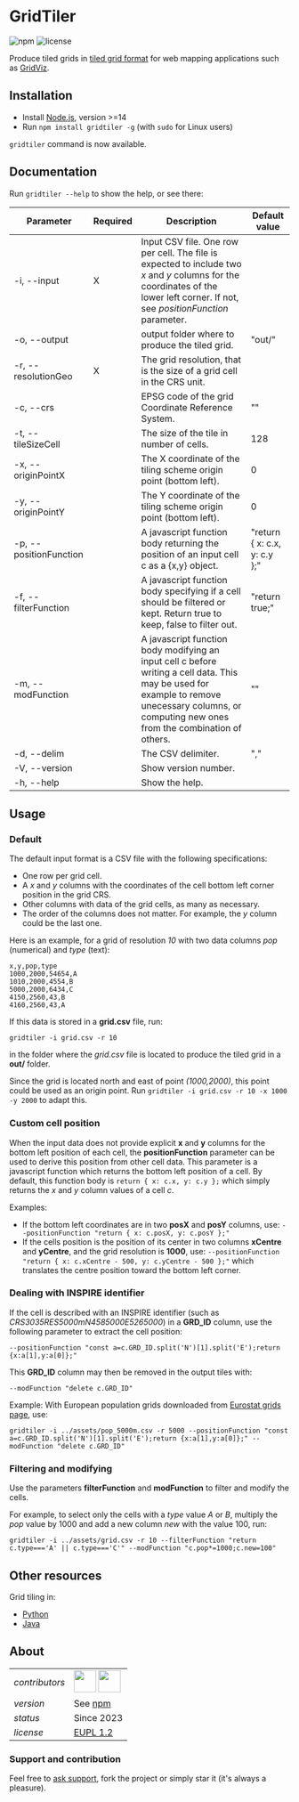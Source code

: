 # GridTiler

![npm](https://img.shields.io/npm/v/gridtiler)
![license](https://img.shields.io/badge/license-EUPL-success)

Produce tiled grids in [tiled grid format](https://github.com/eurostat/gridviz/blob/master/docs/tiledformat.md) for web mapping applications such as [GridViz](https://github.com/eurostat/gridviz).


## Installation

- Install [Node.js](https://nodejs.org/), version >=14
- Run `npm install gridtiler -g` (with `sudo` for Linux users)

`gridtiler` command is now available.

## Documentation

Run `gridtiler --help` to show the help, or see there:

| Parameter | Required | Description | Default value |
| ------------- | ------------- |-------------| ------|
| -i, --input <file> | X | Input CSV file. One row per cell. The file is expected to include two *x* and *y* columns for the coordinates of the lower left corner. If not, see *positionFunction* parameter. |  |
| -o, --output <folder> | | output folder where to produce the tiled grid. | "out/" |
| -r, --resolutionGeo <number> | X | The grid resolution, that is the size of a grid cell in the CRS unit. |  |
| -c, --crs <EPSG code> | | EPSG code of the grid Coordinate Reference System. | "" |
| -t, --tileSizeCell <number> | | The size of the tile in number of cells. | 128 |
| -x, --originPointX <number> | | The X coordinate of the tiling scheme origin point (bottom left). |0  |
| -y, --originPointY <number> | | The Y coordinate of the tiling scheme origin point (bottom left). |0  |
| -p, --positionFunction <string> | | A javascript function body returning the position of an input cell c as a {x,y} object. | "return { x: c.x, y: c.y };" |
| -f, --filterFunction <string> | | A javascript function body specifying if a cell should be filtered or kept. Return true to keep, false to filter out. | "return true;" |
| -m, --modFunction <string> | | A javascript function body modifying an input cell c before writing a cell data. This may be used for example to remove unecessary columns, or computing new ones from the combination of others. | "" |
| -d, --delim <number> | | The CSV delimiter. | "," |
| -V, --version | | Show version number. |  |
| -h, --help | | Show the help. |  |

## Usage

### Default

The default input format is a CSV file with the following specifications:
- One row per grid cell.
- A *x* and *y* columns with the coordinates of the cell bottom left corner position in the grid CRS.
- Other columns with data of the grid cells, as many as necessary.
- The order of the columns does not matter. For example, the *y* column could be the last one.

Here is an example, for a grid of resolution *10* with two data columns *pop* (numerical) and *type* (text):

```
x,y,pop,type
1000,2000,54654,A
1010,2000,4554,B
5000,2000,6434,C
4150,2560,43,B
4160,2560,43,A
```

If this data is stored in a **grid.csv** file, run:

`gridtiler -i grid.csv -r 10`

in the folder where the *grid.csv* file is located to produce the tiled grid in a **out/** folder.

Since the grid is located north and east of point *(1000,2000)*, this point could be used as an origin point. Run `gridtiler -i grid.csv -r 10 -x 1000 -y 2000` to adapt this.

### Custom cell position

When the input data does not provide explicit **x** and **y** columns for the bottom left position of each cell, the **positionFunction** parameter can be used to derive this position from other cell data. This parameter is a javascript function which returns the bottom left position of a cell. By default, this function body is `return { x: c.x, y: c.y };` which simply returns the *x* and *y* column values of a cell *c*.

Examples:
- If the bottom left coordinates are in two **posX** and **posY** columns, use: `--positionFunction "return { x: c.posX, y: c.posY };"`
- If the cells position is the position of its center in two columns **xCentre** and **yCentre**, and the grid resolution is **1000**, use: `--positionFunction "return { x: c.xCentre - 500, y: c.yCentre - 500 };"` which translates the centre position toward the bottom left corner.

### Dealing with INSPIRE identifier

If the cell is described with an INSPIRE identifier (such as *CRS3035RES5000mN4585000E5265000*) in a **GRD_ID** column, use the following parameter to extract the cell position:

`--positionFunction "const a=c.GRD_ID.split('N')[1].split('E');return {x:a[1],y:a[0]};"`

This **GRD_ID** column may then be removed in the output tiles with:

`--modFunction "delete c.GRD_ID"`

Example: With European population grids downloaded from [Eurostat grids page](https://ec.europa.eu/eurostat/web/gisco/geodata/reference-data/grids), use:

`gridtiler -i ../assets/pop_5000m.csv -r 5000 --positionFunction "const a=c.GRD_ID.split('N')[1].split('E');return {x:a[1],y:a[0]};" --modFunction "delete c.GRD_ID"`

### Filtering and modifying

Use the parameters **filterFunction** and **modFunction** to filter and modify the cells.

For example, to select only the cells with a *type* value *A* or *B*, multiply the *pop* value by 1000 and add a new column *new* with the value 100, run:

`gridtiler -i ../assets/grid.csv -r 10 --filterFunction "return c.type==='A' || c.type==='C'" --modFunction "c.pop*=1000;c.new=100"`

## Other resources

Grid tiling in: 
- [Python](/py)
- [Java](/java)


## About

|            |             |
| -------------- | ----------- |
| _contributors_ | [<img src="https://github.com/jgaffuri.png" height="40" />](https://github.com/jgaffuri) [<img src="https://github.com/JoeWDavies.png" height="40" />](https://github.com/JoeWDavies) |
| _version_      | See [npm](https://www.npmjs.com/package/gridtiler?activeTab=versions)      |
| _status_       | Since 2023        |
| _license_      | [EUPL 1.2](LICENSE)        |

### Support and contribution

Feel free to [ask support](https://github.com/eurostat/gridtiler/issues/new), fork the project or simply star it (it's always a pleasure).
